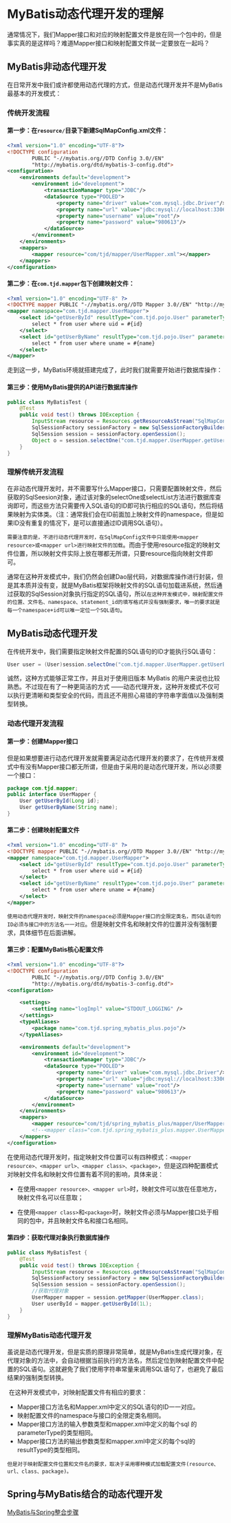 # MyBatis动态代理开发的理解

通常情况下，我们Mapper接口和对应的映射配置文件是放在同一个包中的，但是事实真的是这样吗？难道Mapper接口和映射配置文件就一定要放在一起吗？

## **MyBatis非动态代理开发**

在日常开发中我们或许都使用动态代理的方式，但是动态代理开发并不是MyBatis最基本的开发模式：

### **传统开发流程**

#### 第一步：在`resource/`目录下新建SqlMapConfig.xml文件：

```xml
<?xml version="1.0" encoding="UTF-8"?>
<!DOCTYPE configuration
		PUBLIC "-//mybatis.org//DTD Config 3.0//EN"
		"http://mybatis.org/dtd/mybatis-3-config.dtd">
<configuration>
	<environments default="development">
		<environment id="development">
			<transactionManager type="JDBC"/>
			<dataSource type="POOLED">
				<property name="driver" value="com.mysql.jdbc.Driver"/>
				<property name="url" value="jdbc:mysql://localhost:3306/test"/>
				<property name="username" value="root"/>
				<property name="password" value="980613"/>
			</dataSource>
		</environment>
	</environments>
	<mappers>
		<mapper resource="com/tjd/mapper/UserMapper.xml"></mapper>
	</mappers>
</configuration>
```

#### 第二步：在`com.tjd.mapper`包下创建映射文件：

```xml
<?xml version="1.0" encoding="UTF-8" ?>
<!DOCTYPE mapper PUBLIC "-//mybatis.org//DTD Mapper 3.0//EN" "http://mybatis.org/dtd/mybatis-3-mapper.dtd" >
<mapper namespace="com.tjd.mapper.UserMapper">
    <select id="getUserById" resultType="com.tjd.pojo.User" parameterType="long">
        select * from user where uid = #{id}
    </select>
    <select id="getUserByName" resultType="com.tjd.pojo.User" parameterType="string" >
        select * from user where uname = #{name}
    </select>
</mapper>
```

走到这一步，MyBatis环境就搭建完成了，此时我们就需要开始进行数据库操作：

#### 第三步：使用MyBatis提供的API进行数据库操作

```java
public class MyBatisTest {
    @Test
    public void test() throws IOException {
        InputStream resource = Resources.getResourceAsStream("SqlMapConfig.xml");
        SqlSessionFactory sessionFactory = new SqlSessionFactoryBuilder().build(resource);
        SqlSession session = sessionFactory.openSession();
        Object o = session.selectOne("com.tjd.mapper.UserMapper.getUserById",1L);
    }
}
```

### **理解传统开发流程**

​	在非动态代理开发时，并不需要写什么Mapper接口，只需要配置映射文件，然后获取的SqlSeesion对象，通过该对象的selectOne或selectList方法进行数据库查询即可，而这些方法只需要传入SQL语句的ID即可执行相应的SQL语句，然后将结果映射为实体类。（注：通常我们会在ID前面加上映射文件的namespace，但是如果ID没有重复的情况下，是可以直接通过ID调用SQL语句）。

​	`需要注意的是，不进行动态代理开发时，在SqlMapConfig文件中只能使用<mapper resource>或<mapper url>进行映射文件的加载`。而由于使用resource指定的映射文件位置，所以映射文件实际上放在哪都无所谓，只要resource指向映射文件即可。

​	通常在这种开发模式中，我们仍然会创建Dao层代码，对数据库操作进行封装，但是其本质并没有变，就是MyBatis框架将映射文件的SQL语句加载进系统，然后通过获取的SqlSession对象执行指定的SQL语句，所以`在这种开发模式中，映射配置文件的位置、文件名、namespace、statement_id的填写格式并没有强制要求，唯一的要求就是每一个namespace+id可以唯一定位一个SQL语句`。



## **MyBatis动态代理开发**

在传统开发中，我们需要指定映射文件配置的SQL语句的ID才能执行SQL语句：

```java
User user = (User)session.selectOne("com.tjd.mapper.UserMapper.getUserById",1L); 
```

诚然，这种方式能够正常工作，并且对于使用旧版本 MyBatis 的用户来说也比较熟悉。不过现在有了一种更简洁的方式 ——动态代理开发，这种开发模式不仅可以执行更清晰和类型安全的代码，而且还不用担心易错的字符串字面值以及强制类型转换。

### **动态代理开发流程**

#### 第一步：创建Mapper接口

但是如果想要进行动态代理开发就需要满足动态代理开发的要求了，在传统开发模式中有没有Mapper接口都无所谓，但是由于采用的是动态代理开发，所以必须要一个接口：

```java
package com.tjd.mapper;
public interface UserMapper {
    User getUserById(Long id);
    User getUserByName(String name);
}
```

#### 第二步：创建映射配置文件

```xml
<?xml version="1.0" encoding="UTF-8" ?>
<!DOCTYPE mapper PUBLIC "-//mybatis.org//DTD Mapper 3.0//EN" "http://mybatis.org/dtd/mybatis-3-mapper.dtd" >
<mapper namespace="com.tjd.mapper.UserMapper">
    <select id="getUserById" resultType="com.tjd.pojo.User" parameterType="long">
        select * from user where uid = #{id}
    </select>
    <select id="getUserByName" resultType="com.tjd.pojo.User" parameterType="string">
        select * from user where uname = #{name}
    </select>
</mapper>
```

`使用动态代理开发时，映射文件的namespace必须是Mapper接口的全限定类名，而SQL语句的ID必须与接口中的方法名一一对应`。但是映射文件名和映射文件的位置并没有强制要求，具体细节在后面讲解。

#### 第三步：配置MyBatis核心配置文件

```xml
<?xml version="1.0" encoding="UTF-8"?>
<!DOCTYPE configuration
		PUBLIC "-//mybatis.org//DTD Config 3.0//EN"
		"http://mybatis.org/dtd/mybatis-3-config.dtd">
<configuration>

	<settings>
		<setting name="logImpl" value="STDOUT_LOGGING" />
	</settings>
	<typeAliases>
		<package name="com.tjd.spring_mybatis_plus.pojo"/>
	</typeAliases>

	<environments default="development">
		<environment id="development">
			<transactionManager type="JDBC"/>
			<dataSource type="POOLED">
				<property name="driver" value="com.mysql.jdbc.Driver"/>
				<property name="url" value="jdbc:mysql://localhost:3306/test"/>
				<property name="username" value="root"/>
				<property name="password" value="980613"/>
			</dataSource>
		</environment>
	</environments>
	<mappers>
		<mapper resource="com/tjd/spring_mybatis_plus/mapper/UserMapper.xml"></mapper>
		<!--<mapper class="com.tjd.spring_mybatis_plus.mapper.UserMapper"></mapper>-->
	</mappers>
</configuration>
```

在使用动态代理开发时，指定映射文件位置可以有四种模式：`<mapper resource>、<mapper url>、<mapper class>、<package>`，但是这四种配置模式对映射文件名和映射文件位置有着不同的影响，具体来说：

- 在使用`<mapper resource>、<mapper url>`时，映射文件可以放在任意地方，映射文件名可以任意取；

- 在使用`<mapper class>`和`<package>`时，映射文件必须与Mapper接口处于相同的包中，并且映射文件名和接口名相同。

#### 第四步：获取代理对象执行数据库操作

```java
public class MyBatisTest {
    @Test
    public void test() throws IOException {
        InputStream resource = Resources.getResourceAsStream("SqlMapConfig.xml");
        SqlSessionFactory sessionFactory = new SqlSessionFactoryBuilder().build(resource);
        SqlSession session = sessionFactory.openSession();
        //获取代理对象
        UserMapper mapper = session.getMapper(UserMapper.class);
        User userById = mapper.getUserById(1L);
    }
}
```



### 理解MyBatis动态代理开发

​	虽说是动态代理开发，但是实质的原理非常简单，就是MyBatis生成代理对象，在代理对象的方法中，会自动根据当前执行的方法名，然后定位到映射配置文件中配置的SQL语句。这就避免了我们使用字符串常量来调用SQL语句了，也避免了最后结果的强制类型转换。

​	在这种开发模式中，对映射配置文件有相应的要求：

- Mapper接口方法名和Mapper.xml中定义的SQL语句的ID一一对应。
- 映射配置文件的namespace与接口的全限定类名相同。
- Mapper接口方法的输入参数类型和mapper.xml中定义的每个sql 的parameterType的类型相同。
- Mapper接口方法的输出参数类型和mapper.xml中定义的每个sql的resultType的类型相同。

`但是对于映射配置文件位置和文件名的要求，取决于采用哪种模式加载配置文件(resource、url、class、package)。`



## Spring与MyBatis结合的动态代理开发

[MyBatis与Spring整合步骤](./_2MyBatis与Spring整合步骤.md)

